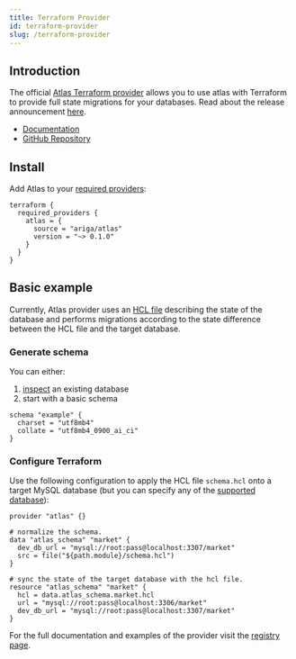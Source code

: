 ```yaml
---
title: Terraform Provider
id: terraform-provider
slug: /terraform-provider
---
```

## Introduction

The official [Atlas Terraform provider](https://registry.terraform.io/providers/ariga/atlas/latest) allows you to use atlas with Terraform to provide full state migrations for your databases. Read about the release announcement [here](https://atlasgo.io/blog/2022-05-03-announcing-terraform-provider).
* [Documentation](https://registry.terraform.io/providers/ariga/atlas/latest/docs)
* [GitHub Repository](https://github.com/ariga/terraform-provider-atlas)

## Install
Add Atlas to your [required providers](https://www.terraform.io/language/providers/requirements#requiring-providers):
```hcl
terraform {
  required_providers {
    atlas = {
      source = "ariga/atlas"
      version = "~> 0.1.0"
    }
  }
}
```

## Basic example
Currently, Atlas provider uses an [HCL file](http://localhost:3000/ddl/intro#hcl) describing the state of the database and performs migrations according to the state difference between the HCL file and the target database.
### Generate schema
You can either:
1. [inspect](cli/getting-started/inspection#inspecting-our-database) an existing database
1. start with a basic schema
```hcl
schema "example" {
  charset = "utf8mb4"
  collate = "utf8mb4_0900_ai_ci"
}
```
### Configure Terraform
Use the following configuration to apply the HCL file `schema.hcl` onto a target MySQL database (but you can specify any of the [supported database](https://github.com/ariga/atlas#supported-databases)):
```hcl title="main.tf"
provider "atlas" {}

# normalize the schema.
data "atlas_schema" "market" {
  dev_db_url = "mysql://root:pass@localhost:3307/market"
  src = file("${path.module}/schema.hcl")
}

# sync the state of the target database with the hcl file.
resource "atlas_schema" "market" {
  hcl = data.atlas_schema.market.hcl
  url = "mysql://root:pass@localhost:3306/market"  
  dev_db_url = "mysql://root:pass@localhost:3307/market"
}
```

For the full documentation and examples of the provider visit the [registry page](https://registry.terraform.io/providers/ariga/atlas/latest/docs).